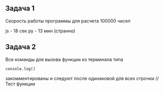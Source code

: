 ## Задача 1

Скорость работы программы для расчета 100000 чисел

js - 18 сек
py - 13 мин (странно)

## Задача 2

Все команды для вызова функции из терминала типа
```
console.log()
```
закомментированы и следуют после одинаковой для всех строчки // Тест функции
